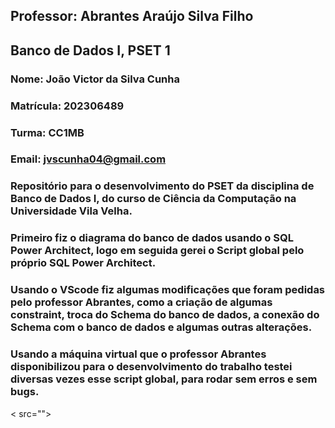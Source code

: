 ## Professor: Abrantes Araújo Silva Filho
## Banco de Dados I, PSET 1

### Nome: João Victor da Silva Cunha
### Matrícula: 202306489
### Turma: CC1MB
### Email: jvscunha04@gmail.com

### Repositório para o desenvolvimento do PSET da disciplina de Banco de Dados I, do curso de Ciência da Computação na Universidade Vila Velha.
### Primeiro fiz o diagrama do banco de dados usando o SQL Power Architect, logo em seguida gerei o Script global pelo próprio SQL Power Architect.
### Usando o VScode fiz algumas modificações que foram pedidas pelo professor Abrantes, como a criação de algumas constraint, troca do Schema do banco de dados, a conexão do Schema com o banco de dados e algumas outras alterações.
### Usando a máquina virtual que o professor Abrantes disponibilizou para o desenvolvimento do trabalho testei diversas vezes esse script global, para rodar sem erros e sem bugs.

< src="">
